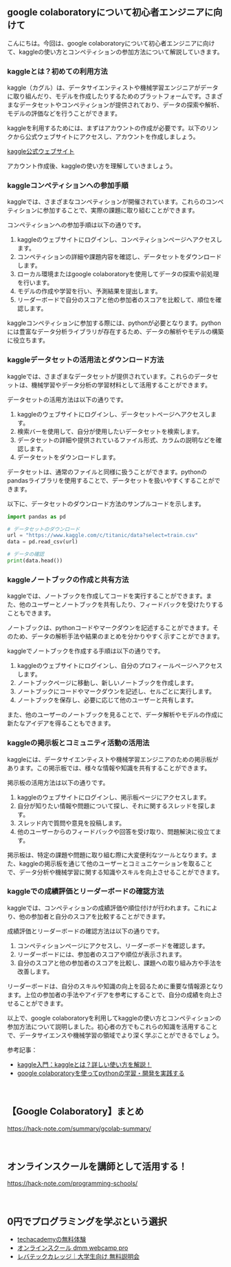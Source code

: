 <!--
title: 【google colaboratory】入門：kaggleの使い方とコンペティションの参加方法
tags: google,colaboratory,python
id: 
private: false
-->

## google colaboratoryについて初心者エンジニアに向けて

こんにちは。今回は、google colaboratoryについて初心者エンジニアに向けて、kaggleの使い方とコンペティションの参加方法について解説していきます。

### kaggleとは？初めての利用方法

kaggle（カグル）は、データサイエンティストや機械学習エンジニアがデータに取り組んだり、モデルを作成したりするためのプラットフォームです。さまざまなデータセットやコンペティションが提供されており、データの探索や解析、モデルの評価などを行うことができます。

kaggleを利用するためには、まずはアカウントの作成が必要です。以下のリンクから公式ウェブサイトにアクセスし、アカウントを作成しましょう。

[kaggle公式ウェブサイト](https://www.kaggle.com/)

アカウント作成後、kaggleの使い方を理解していきましょう。

### kaggleコンペティションへの参加手順

kaggleでは、さまざまなコンペティションが開催されています。これらのコンペティションに参加することで、実際の課題に取り組むことができます。

コンペティションへの参加手順は以下の通りです。

1. kaggleのウェブサイトにログインし、コンペティションページへアクセスします。
2. コンペティションの詳細や課題内容を確認し、データセットをダウンロードします。
3. ローカル環境またはgoogle colaboratoryを使用してデータの探索や前処理を行います。
4. モデルの作成や学習を行い、予測結果を提出します。
5. リーダーボードで自分のスコアと他の参加者のスコアを比較して、順位を確認します。

kaggleコンペティションに参加する際には、pythonが必要となります。pythonには豊富なデータ分析ライブラリが存在するため、データの解析やモデルの構築に役立ちます。

### kaggleデータセットの活用法とダウンロード方法

kaggleでは、さまざまなデータセットが提供されています。これらのデータセットは、機械学習やデータ分析の学習材料として活用することができます。

データセットの活用方法は以下の通りです。

1. kaggleのウェブサイトにログインし、データセットページへアクセスします。
2. 検索バーを使用して、自分が使用したいデータセットを検索します。
3. データセットの詳細や提供されているファイル形式、カラムの説明などを確認します。
4. データセットをダウンロードします。

データセットは、通常のファイルと同様に扱うことができます。pythonのpandasライブラリを使用することで、データセットを扱いやすくすることができます。

以下に、データセットのダウンロード方法のサンプルコードを示します。

```python
import pandas as pd

# データセットのダウンロード
url = "https://www.kaggle.com/c/titanic/data?select=train.csv"
data = pd.read_csv(url)

# データの確認
print(data.head())
```

### kaggleノートブックの作成と共有方法

kaggleでは、ノートブックを作成してコードを実行することができます。また、他のユーザーとノートブックを共有したり、フィードバックを受けたりすることもできます。

ノートブックは、pythonコードやマークダウンを記述することができます。そのため、データの解析手法や結果のまとめを分かりやすく示すことができます。

kaggleでノートブックを作成する手順は以下の通りです。

1. kaggleのウェブサイトにログインし、自分のプロフィールページへアクセスします。
2. ノートブックページに移動し、新しいノートブックを作成します。
3. ノートブックにコードやマークダウンを記述し、セルごとに実行します。
4. ノートブックを保存し、必要に応じて他のユーザーと共有します。

また、他のユーザーのノートブックを見ることで、データ解析やモデルの作成に新たなアイデアを得ることもできます。

### kaggleの掲示板とコミュニティ活動の活用法

kaggleには、データサイエンティストや機械学習エンジニアのための掲示板があります。この掲示板では、様々な情報や知識を共有することができます。

掲示板の活用方法は以下の通りです。

1. kaggleのウェブサイトにログインし、掲示板ページにアクセスします。
2. 自分が知りたい情報や問題について探し、それに関するスレッドを探します。
3. スレッド内で質問や意見を投稿します。
4. 他のユーザーからのフィードバックや回答を受け取り、問題解決に役立てます。

掲示板は、特定の課題や問題に取り組む際に大変便利なツールとなります。また、kaggleの掲示板を通じて他のユーザーとコミュニケーションを取ることで、データ分析や機械学習に関する知識やスキルを向上させることができます。

### kaggleでの成績評価とリーダーボードの確認方法

kaggleでは、コンペティションの成績評価や順位付けが行われます。これにより、他の参加者と自分のスコアを比較することができます。

成績評価とリーダーボードの確認方法は以下の通りです。

1. コンペティションページにアクセスし、リーダーボードを確認します。
2. リーダーボードには、参加者のスコアや順位が表示されます。
3. 自分のスコアと他の参加者のスコアを比較し、課題への取り組み方や手法を改善します。

リーダーボードは、自分のスキルや知識の向上を図るために重要な情報源となります。上位の参加者の手法やアイデアを参考にすることで、自分の成績を向上させることができます。

以上で、google colaboratoryを利用してkaggleの使い方とコンペティションの参加方法について説明しました。初心者の方でもこれらの知識を活用することで、データサイエンスや機械学習の領域でより深く学ぶことができるでしょう。

参考記事：

- [kaggle入門：kaggleとは？詳しい使い方を解説！](https://deepblue-ts.co.jp/blog/learn-kaggle/)
- [google colaboratoryを使ってpythonの学習・開発を実践する](https://qiita.com/uni-3/items/1d7098989f9f819a259b)

　

## 【Google Colaboratory】まとめ
https://hack-note.com/summary/gcolab-summary/

　

## オンラインスクールを講師として活用する！
https://hack-note.com/programming-schools/

　

## 0円でプログラミングを学ぶという選択
- [techacademyの無料体験](//af.moshimo.com/af/c/click?a_id=2612475&amp;p_id=1555&amp;pc_id=2816&amp;pl_id=22706&amp;url=https%3a%2f%2ftechacademy.jp%2fhtmlcss-trial%3futm_source%3dmoshimo%26utm_medium%3daffiliate%26utm_campaign%3dtextad)
- [オンラインスクール dmm webcamp pro](//af.moshimo.com/af/c/click?a_id=2612482&amp;p_id=1363&amp;pc_id=2297&amp;pl_id=39999&amp;guid=on)
- [レバテックカレッジ｜大学生向け 無料説明会](//af.moshimo.com/af/c/click?a_id=4071793&p_id=3198&pc_id=7488&pl_id=41848)


